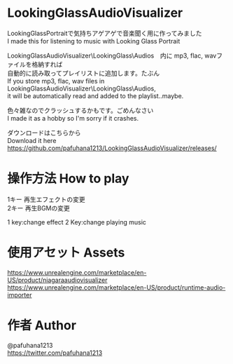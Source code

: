 # LookingGlassAudioVisualizer
LookingGlassPortraitで気持ちアゲアゲで音楽聞く用に作ってみました  
I made this for listening to music with Looking Glass Portrait

LookingGlassAudioVisualizer\LookingGlass\Audios　内に mp3, flac, wavファイルを格納すれば  
自動的に読み取ってプレイリストに追加します。たぶん  
If you store mp3, flac, wav files in LookingGlassAudioVisualizer\LookingGlass\Audios,   
it will be automatically read and added to the playlist..maybe.  

色々雑なのでクラッシュするかもです。ごめんなさい  
I made it as a hobby so I'm sorry if it crashes.

ダウンロードはこちらから  
Download it here  
https://github.com/pafuhana1213/LookingGlassAudioVisualizer/releases/

# 操作方法 How to play
1キー 再生エフェクトの変更  
2キー 再生BGMの変更  

1 key:change effect
2 Key:change playing music

# 使用アセット Assets
https://www.unrealengine.com/marketplace/en-US/product/niagaraaudiovisualizer  
https://www.unrealengine.com/marketplace/en-US/product/runtime-audio-importer


# 作者 Author
@pafuhana1213  
https://twitter.com/pafuhana1213
